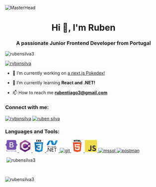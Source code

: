 ![MasterHead](http://tmokk5.co.za/images/Web%20Development.gif)

<h1 align="center">Hi 👋, I'm Ruben</h1>
<h3 align="center">A passionate Junior Frontend Developer from Portugal</h3>



<p align="left"> <img src="https://komarev.com/ghpvc/?username=rubensilva3&label=Profile%20views&color=0e75b6&style=flat" alt="rubensilva3" /> </p>

<p align="left"> <a href="https://twitter.com/rvbxnsilva" target="blank"><img src="https://img.shields.io/twitter/follow/rvbxnsilva?logo=twitter&style=for-the-badge" alt="rvbxnsilva" /></a> </p>

- 🔭 I’m currently working on [a next.js Pokedex!](https://github.com/rubensilva3/pokedex)

- 🌱 I’m currently learning **React and .NET!**

- 📫 How to reach me **rubentiago3@gmail.com**

<h3 align="left">Connect with me:</h3>
<p align="left">
<a href="https://twitter.com/rvbxnsilva" target="blank"><img align="center" src="https://raw.githubusercontent.com/rahuldkjain/github-profile-readme-generator/master/src/images/icons/Social/twitter.svg" alt="rvbxnsilva" height="30" width="40" /></a>
<a href="https://linkedin.com/in/ruben silva" target="blank"><img align="center" src="https://raw.githubusercontent.com/rahuldkjain/github-profile-readme-generator/master/src/images/icons/Social/linked-in-alt.svg" alt="ruben silva" height="30" width="40" /></a>
</p>

<h3 align="left">Languages and Tools:</h3>
<p align="left"> <a href="https://getbootstrap.com" target="_blank" rel="noreferrer"> <img src="https://raw.githubusercontent.com/devicons/devicon/master/icons/bootstrap/bootstrap-plain-wordmark.svg" alt="bootstrap" width="40" height="40"/> </a> <a href="https://www.w3schools.com/cs/" target="_blank" rel="noreferrer"> <img src="https://raw.githubusercontent.com/devicons/devicon/master/icons/csharp/csharp-original.svg" alt="csharp" width="40" height="40"/> </a> <a href="https://www.w3schools.com/css/" target="_blank" rel="noreferrer"> <img src="https://raw.githubusercontent.com/devicons/devicon/master/icons/css3/css3-original-wordmark.svg" alt="css3" width="40" height="40"/> </a> <a href="https://dotnet.microsoft.com/" target="_blank" rel="noreferrer"> <img src="https://raw.githubusercontent.com/devicons/devicon/master/icons/dot-net/dot-net-original-wordmark.svg" alt="dotnet" width="40" height="40"/> </a> <a href="https://git-scm.com/" target="_blank" rel="noreferrer"> <img src="https://www.vectorlogo.zone/logos/git-scm/git-scm-icon.svg" alt="git" width="40" height="40"/> </a> <a href="https://www.w3.org/html/" target="_blank" rel="noreferrer"> <img src="https://raw.githubusercontent.com/devicons/devicon/master/icons/html5/html5-original-wordmark.svg" alt="html5" width="40" height="40"/> </a> <a href="https://developer.mozilla.org/en-US/docs/Web/JavaScript" target="_blank" rel="noreferrer"> <img src="https://raw.githubusercontent.com/devicons/devicon/master/icons/javascript/javascript-original.svg" alt="javascript" width="40" height="40"/> </a> <a href="https://www.microsoft.com/en-us/sql-server" target="_blank" rel="noreferrer"> <img src="https://www.svgrepo.com/show/303229/microsoft-sql-server-logo.svg" alt="mssql" width="40" height="40"/> </a> <a href="https://postman.com" target="_blank" rel="noreferrer"> <img src="https://www.vectorlogo.zone/logos/getpostman/getpostman-icon.svg" alt="postman" width="40" height="40"/> </a> </p>

<p>&nbsp;<img width="400" src="https://github-readme-stats.vercel.app/api?username=rubensilva3&show_icons=true&locale=en" alt="rubensilva3" /></p>
<br>
<p><img  src="https://github-readme-stats.vercel.app/api/top-langs?username=rubensilva3&show_icons=true&locale=en&layout=compact" alt="rubensilva3" /></p>

